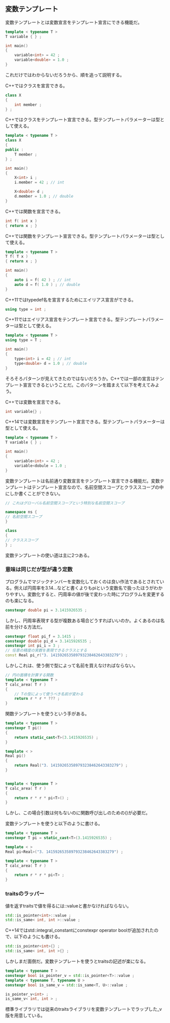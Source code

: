 ## 変数テンプレート

変数テンプレートとは変数宣言をテンプレート宣言にできる機能だ。

~~~cpp
template < typename T >
T variable { } ;

int main()
{
    variable<int> = 42 ;
    variable<double> = 1.0 ;
}
~~~

これだけではわからないだろうから、順を追って説明する。

C++ではクラスを宣言できる。

~~~cpp
class X
{
    int member ;
} ;
~~~

C++ではクラスをテンプレート宣言できる。型テンプレートパラメーターは型として使える。


~~~cpp
template < typename T >
class X
{
public :
    T member ;
} ;

int main()
{
    X<int> i ;
    i.member = 42 ; // int

    X<double> d ;
    d.member = 1.0 ; // double
}
~~~

C++では関数を宣言できる。

~~~cpp
int f( int x )
{ return x ; }
~~~

C++では関数をテンプレート宣言できる。型テンプレートパラメーターは型として使える。


~~~cpp
template < typename T >
T f( T x )
{ return x ; }

int main()
{
    auto i = f( 42 ) ; // int
    auto d = f( 1.0 ) ; // double
}
~~~

C++11ではtypedef名を宣言するためにエイリアス宣言ができる。


~~~cpp
using type = int ;
~~~

C++11ではエイリアス宣言をテンプレート宣言できる。型テンプレートパラメーターは型として使える。

~~~cpp
template < typename T >
using type = T ;

int main()
{
    type<int> i = 42 ; // int
    type<double> d = 1.0 ; // double
}
~~~

そろそろパターンが見えてきたのではないだろうか。C++では一部の宣言はテンプレート宣言できるということだ。このパターンを踏まえて以下を考えてみよう。


C++では変数を宣言できる。

~~~cpp
int variable{} ;
~~~

C++14では変数宣言をテンプレート宣言できる。型テンプレートパラメーターは型として使える。

~~~cpp
template < typename T >
T variable { } ;

int main()
{
    variable<int> = 42 ;
    variable<dobule = 1.0 ;
}
~~~


変数テンプレートは名前通り変数宣言をテンプレート宣言できる機能だ。変数テンプレートはテンプレート宣言なので、名前空間スコープとクラススコープの中にしか書くことができない。

~~~cpp
// これはグローバル名前空間スコープという特別な名前空間スコープ

namespace ns {
// 名前空間スコープ
}

class
{
// クラススコープ
} ;
~~~

変数テンプレートの使い道は主に2つある。


### 意味は同じだが型が違う定数

プログラムでマジックナンバーを変数化しておくのは良い作法であるとされている。例えば円周率を3.14...などと書くよりもpiという変数名で扱ったほうがわかりやすい。変数化すると、円周率の値が後で変わった時にプログラムを変更するのも楽になる。


~~~cpp
constexpr double pi = 3.1415926535 ;
~~~

しかし、円周率表現する型が複数ある場合どうすればいいのか。よくあるのは名前を分ける方法だ。

~~~c++
constexpr float pi_f = 3.1415 ;
constexpr double pi_d = 3.1415926535 ;
constexpr int pi_i = 3 ;
// 任意の精度の実数を表現できるクラスとする
const Real pi_r("3. 141592653589793238462643383279") ;
~~~

しかしこれは、使う側で型によって名前を買えなければならない。


~~~c++
// 円の面積を計算する関数
template < typename T >
T calc_area( T r )
{
    // Tの型によって使うべき名前が変わる
    return r * r * ??? ;
}
~~~

関数テンプレートを使うという手がある。


~~~c++
template < typename T >
constexpr T pi()
{
    return static_cast<T>(3.1415926535) ;
}

template < >
Real pi()
{
    return Real("3. 141592653589793238462643383279") ;
}


template < typename T >
T calc_area( T r )
{
    return r * r * pi<T>() ;
}
~~~

しかし、この場合引数は何もないのに関数呼び出しのための()が必要だ。

変数テンプレートを使うと以下のように書ける。


~~~c++
template < typename T >
constexpr T pi = static_cast<T>(3.1415926535) ;

template < >
Real pi<Real>("3. 141592653589793238462643383279") ;

template < typename T >
T calc_area( T r )
{
    return r * r * pi<T> ;
}
~~~


### traitsのラッパー

値を返すtraitsで値を得るには::valueと書かなければならない。

~~~cpp
std::is_pointer<int>::value ;
std::is_same< int, int >::value ;
~~~

C++14ではstd::integral_constantにconstexpr operator boolが追加されたので、以下のようにも書ける。

~~~cpp
std::is_pointer<int>{} ;
std::is_same< int, int >{} ;
~~~

しかしまだ面倒だ。変数テンプレートを使うとtraitsの記述が楽になる。

~~~c++
template < typename T >
constexpr bool is_pointer_v = std::is_pointer<T>::value ;
template < typename T, typename U >
constexpr bool is_same_v = std::is_same<T, U>::value ;

is_pointer_v<int> ;
is_same_v< int, int > ;
~~~

標準ライブラリでは従来のtraitsライブラリを変数テンプレートでラップした_v版を用意している。

